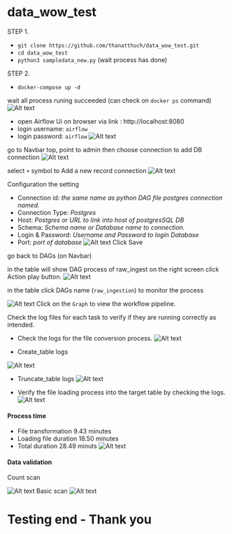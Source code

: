 # data_wow_test

STEP 1.
- `git clone https://github.com/thanatthuch/data_wow_test.git`
- `cd data_wow_test`
- `python3 sampledata_new.py`  (wait process has done)


STEP 2.

- `docker-compose up -d`

wait all process runing succeeded (can check on `docker ps` command)
![Alt text](./images/imagess.png)

- open Airflow Ui on browser via link : http://localhost:8080
- login username: `airflow`
- login password: `airflow`
![Alt text](./images/image.png)

go to Navbar top, point to admin then choose connection to add DB connection
![Alt text](./images/image-1.png)

select `+` symbol to Add a new record connection
![Alt text](./images/image-2.png)

Configuration the setting
- Connection id: *the same name as python DAG file postgres connection named.*
- Connection Type: *Postgres*
- Host: *Postgres or URL to link into host of postgresSQL DB*
- Schema: *Schema name or Database name to connection.*
- Login & Password: *Username and Password to login Database*
- Port: *port of database*
![Alt text](./images/image-3.png)
Click Save

go back to DAGs (on Navbar)

in the table will show DAG process of raw_ingest on the right screen click Action play button.
![Alt text](./images/image-4.png)


in the table click DAGs name (`raw_ingestion`) to monitor the process


![Alt text](./images/image-8.png)
Click on the `Graph` to view the workflow pipeline.

Check the log files for each task to verify if they are running correctly as intended.

* Check the logs for the file conversion process.
![Alt text](./images/image-9.png)

* Create_table logs

![Alt text](./images/image-6.png)


* Truncate_table logs
![Alt text](./images/image-7.png)

* Verify the file loading process into the target table by checking the logs.
![Alt text](./images/image-10.png)



####  Process time
 - File transformation 9.43 minutes
 - Loading file duration 18.50 minutes
 - Total duration 28.49 minuts
![Alt text](./images/image-11.png)

#### Data validation
Count scan

![Alt text](./images/image55.png)
Basic scan
![Alt text](./images/image-22.png)
# Testing end - Thank you
